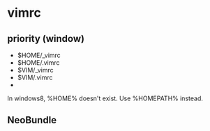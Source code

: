 # vimrc

## priority (window)

+ $HOME/_vimrc
+ $HOME/.vimrc
+ $VIM/_vimrc
+ $VIM/.vimrc
+ 

In windows8, %HOME% doesn't exist. Use %HOMEPATH% instead.

## NeoBundle


